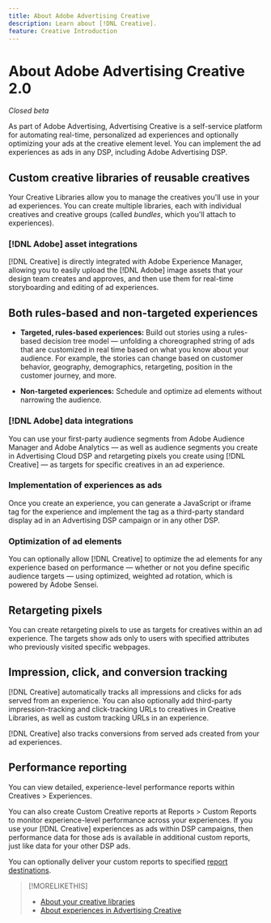 ```yaml
---
title: About Adobe Advertising Creative
description: Learn about [!DNL Creative].
feature: Creative Introduction
---
```

# About Adobe Advertising Creative 2.0

*Closed beta*

<!-- verify all and rewrite to include new stuff -->

As part of Adobe Advertising, Advertising Creative is a self-service platform for automating real-time, personalized ad experiences and optionally optimizing your ads at the creative element level.<!-- Verify --> You can implement the ad experiences as ads in any DSP, including Adobe Advertising DSP.

## Custom creative libraries of reusable creatives

Your Creative Libraries allow you to manage the creatives you'll use in your ad experiences. You can create multiple libraries, each with individual creatives and creative groups (called *bundles*, which you'll attach to experiences).

### [!DNL Adobe] asset integrations

[!DNL Creative] is directly integrated with Adobe Experience Manager, allowing you to easily upload the [!DNL Adobe] image assets that your design team creates and approves, and then use them for real-time storyboarding and editing of ad experiences.

## Both rules-based and non-targeted experiences

* **Targeted, rules-based experiences:** Build out stories using a rules-based decision tree model &mdash; unfolding a choreographed string of ads that are customized in real time based on what you know about your audience. For example, the stories can change based on customer behavior, geography, demographics, retargeting, position in the customer journey, and more.

* **Non-targeted experiences:** Schedule and optimize ad elements without narrowing the audience.

### [!DNL Adobe] data integrations

You can use your first-party audience segments from Adobe Audience Manager and Adobe Analytics &mdash; as well as audience segments you create in Advertising Cloud DSP and retargeting pixels you create using [!DNL Creative] &mdash; as targets for specific creatives in an ad experience. <!-- Advertiser should be able to target all segments that are available in DSP for targeting -->

### Implementation of experiences as ads

Once you create an experience, you can generate a JavaScript or iframe tag for the experience and implement the tag as a third-party standard display ad in an Advertising DSP campaign or in any other DSP.<!-- Will add video and other ad formats; not sure if they'll be available for both standard and dynamic ads. -->

### Optimization of ad elements

You can optionally allow [!DNL Creative] to optimize the ad elements for any experience based on performance &mdash; whether or not you define specific audience targets &mdash; using optimized, weighted ad rotation, which is powered by Adobe Sensei.

<!--
[!DNL Creative] serves first-party ads and triggers third-party ads for the experience based on the specified targeting (when applicable), scheduling, ad rotation, and optimization goal options 
-->

## Retargeting pixels

You can create retargeting pixels to use as targets for creatives within an ad experience. The targets show ads only to users with specified attributes who previously visited specific webpages.

## Impression, click, and conversion tracking

[!DNL Creative] automatically tracks all impressions and clicks for ads served from an experience. You can also optionally add third-party impression-tracking and click-tracking URLs to creatives in Creative Libraries, as well as custom tracking URLs in an experience.

[!DNL Creative] also tracks conversions from served ads created from your ad experiences.<!-- Verify wording; anything important to add here? We do track them for all users, right? Or is it optional?  -->

<!--
 [Don't need to mention] When an ad is served, the DSP that buys the ad first tracks the impression, and then passes the impression information to [!DNL Creative]. [!DNL Creative] first tracks a click on an ad, and it then passes the click information
to the DSP.
-->

## Performance reporting

You can view detailed, experience-level performance reports within Creatives > Experiences.

You can also create Custom Creative reports at Reports > Custom Reports to monitor experience-level performance across your experiences. If you use your [!DNL Creative] experiences as ads within DSP campaigns, then performance data for those ads is available in additional custom reports, just like data for your other DSP ads. <!-- Verify that [!DNL Creative] users have access to ALL other reports. -->

You can optionally deliver your custom reports to specified [report destinations](/help/dsp/reports/report-destinations/report-destination-about.md).

<!--
>* [Overview of implementing Adobe Advertising Creative](/help/creative/introduction/implementation-overview.md)
>* [How the user interface is organized](/help/creative/introduction/ui.md)
-->

>[!MORELIKETHIS]
>
>* [About your creative libraries](/help/creative/creative-libraries/creative-libraries-about.md)
>* [About experiences in Advertising Creative](/help/creative/experiences/experience-about.md)

